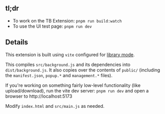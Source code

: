 ## tl;dr

- To work on the TB Extension: `pnpm run build:watch`
- To use the UI test page: `pnpm run dev`

## Details

This extension is built using `vite` configured for [library mode](https://vitejs.dev/guide/build.html#library-mode).

This compiles `src/background.js` and its dependencies into `dist/background.js`. It also copies over the contents of `public/` (including the `manifest.json`, `popup.*` and `management.*` files).

If you're working on something fairly low-level functionality (like upload/download), run the vite dev server: `pnpm run dev` and open a browser to http://localhost:5173

Modify `index.html` and `src/main.js` as needed.
